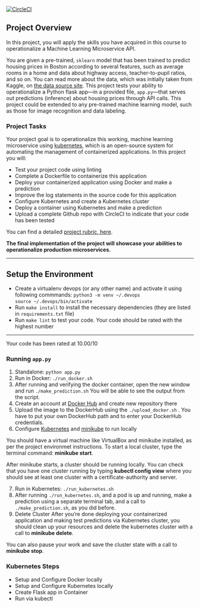 [![CircleCI](https://circleci.com/gh/melisa87/p5-docker-kubernetes.svg?style=svg)](https://github.com/melisa87/p5-docker-kubernetes)

## Project Overview

In this project, you will apply the skills you have acquired in this course to operationalize a Machine Learning Microservice API. 

You are given a pre-trained, `sklearn` model that has been trained to predict housing prices in Boston according to several features, such as average rooms in a home and data about highway access, teacher-to-pupil ratios, and so on. You can read more about the data, which was initially taken from Kaggle, on [the data source site](https://www.kaggle.com/c/boston-housing). This project tests your ability to operationalize a Python flask app—in a provided file, `app.py`—that serves out predictions (inference) about housing prices through API calls. This project could be extended to any pre-trained machine learning model, such as those for image recognition and data labeling.

### Project Tasks

Your project goal is to operationalize this working, machine learning microservice using [kubernetes](https://kubernetes.io/), which is an open-source system for automating the management of containerized applications. In this project you will:
* Test your project code using linting
* Complete a Dockerfile to containerize this application
* Deploy your containerized application using Docker and make a prediction
* Improve the log statements in the source code for this application
* Configure Kubernetes and create a Kubernetes cluster
* Deploy a container using Kubernetes and make a prediction
* Upload a complete Github repo with CircleCI to indicate that your code has been tested

You can find a detailed [project rubric, here](https://review.udacity.com/#!/rubrics/2576/view).

**The final implementation of the project will showcase your abilities to operationalize production microservices.**

---

## Setup the Environment

* Create a virtualenv devops (or any other name) and activate it using following commmands:
      `python3 -m venv ~/.devops `<br/>
      `source ~/.devops/bin/activate`  
* Run `make install` to install the necessary dependencies (they are listed in `requirements.txt` file)
* Run `make lint` to test your code. Your code should be rated with the highest number

 ------------------------------------
 Your code has been rated at 10.00/10

### Running `app.py`

1. Standalone:  `python app.py`
2. Run in Docker:  `./run_docker.sh`
3. After running and verifying the docker container, open the new window and run `./make_prediction.sh`
   You will be able to see the output from the script.
4. Create an account at [Docker Hub](https://hub.docker.com/) and create new repository there
5. Upload the image to the DockerHub using the `./upload_docker.sh` . You have to put your own DockerHub path and to enter your DockerHub credentials.
6. Configure [Kubernetes](https://kubernetes.io/docs/tasks/tools/) and [minikube](https://minikube.sigs.k8s.io/docs/start/) to run locally


You should have a virtual machine like VirtualBox and minikube installed, as per the project environmet instructions. To start a local cluster, type the terminal command: **minikube start**.

After minikube starts, a cluster should be running locally. You can check that you have one cluster running by typing **kubectl config view** where you should see at least one cluster with a certificate-authority and server. 

7. Run in Kubernetes:  `./run_kubernetes.sh`
8. After running `./run_kubernetes.sh`, and a pod is up and running, make a prediction using a separate terminal tab, and a call to `./make_prediction.sh`, as you did before.
9. Delete Cluster
After you’re done deploying your containerized application and making test predictions via Kubernetes cluster, you should clean up your resources and delete the kubernetes cluster with a call to **minikube delete**.

You can also pause your work and save the cluster state with a call to **minikube stop**. 

### Kubernetes Steps

* Setup and Configure Docker locally
* Setup and Configure Kubernetes locally
* Create Flask app in Container
* Run via kubectl

